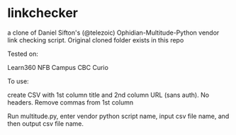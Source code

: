 # linkchecker

a clone of Daniel Sifton's (@telezoic) Ophidian-Multitude-Python vendor link checking script.  Original cloned folder exists in this repo

Tested on:

Learn360
NFB Campus
CBC Curio

To use: 

create CSV with 1st column title and 2nd column URL (sans auth).  No headers.  Remove commas from 1st column

Run multitude.py, enter vendor python script name, input csv file name, and then output csv file name.

